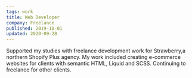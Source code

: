 ```yaml
---
tags: work
title: Web Developer
company: Freelance
published: 2019-10-01
updated: 2020-09-28
---
```


Supported my studies with freelance development work for Strawberry,a northern Shopify Plus agency. 
My work included creating e-commerce websites for clients with semantic HTML, Liquid and SCSS. 
Continuing to freelance for other clients.

